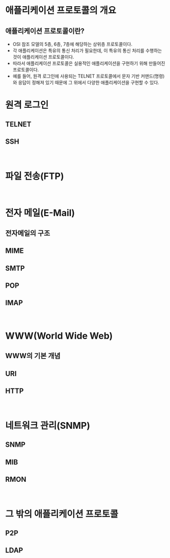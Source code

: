 
# 애플리케이션 프로토콜의 개요
## 애플리케이션 프로토콜이란?
- OSI 참조 모델의 5층, 6층, 7층에 해당하는 상위층 프로토콜이다.
- 각 애플리케이션은 특유의 통신 처리가 필요한데, 이 특유의 통신 처리를 수행하는 것이 애플리케이션 프로토콜이다.
- 따라서 애플리케이션 프로토콜은 실용적인 애플리케이션을 구현하기 위해 만들어진 프로토콜이다.
- 예를 들어, 원격 로그인에 사용되는 TELNET 프로토콜에서 문자 기반 커맨드(명령)와 응답이 정해져 있기 때문에 그 위에서 다양한 애플리케이션을 구현할 수 있다.

# 원격 로그인
## TELNET
## SSH
<br/>

# 파일 전송(FTP)
<br/>

# 전자 메일(E-Mail)
## 전자메일의 구조
## MIME
## SMTP
## POP
## IMAP
<br/>

# WWW(World Wide Web)
## WWW의 기본 개념
## URI
## HTTP
<br/>

# 네트워크 관리(SNMP)
## SNMP
## MIB
## RMON
<br/>

# 그 밖의 애플리케이션 프로토콜
## P2P
## LDAP
